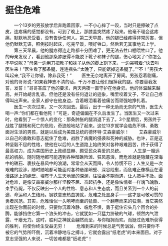 # 挺住危难
　　一个13岁的男孩放学后奔跑着回家，一不小心摔了一跤，当时只是擦破了点皮，连疼痛的感觉都没有。可到了晚上，那膝盖突然疼了起来。他毫不理会这疼痛，默默地忍受着，没有告诉任何人。第二天早晨，他的腿已经疼得非常厉害，但他仍默默无语，照例按时起床，吃完早饭，喂好牲口，然后若无其事地去上学。 
　　第三天早晨，他的腿疼得连走路都十分困难了，更无法去牲口棚喂牲口了。他的母亲发现了，看到他那条肿胀得不能脱下靴子和袜子的腿，伤心地哭了:“你怎么不早说呢？”母亲一边用刀把靴子和袜子从他的脚上割下来，一边哭喊着:“快去叫医生来！”医生看了那条腿，连连摇头:“太晚了，只能锯掉这条腿了。”“不！”男孩大叫起来,“我不让你锯，除非我死！” 
　　医生无奈地离开了房间。男孩忍着剧痛，对他的哥哥说:“如果我神志不清的话，千万不要让他们锯掉我的腿。你要替我发誓，发誓！”哥哥答应了他的要求，两天两夜一直守护在他身旁。他的体温越来越高，并开始胡言乱语。但他还是没有任何退让的迹象，嘴里咬着叉子，不让自己疼得叫出声来。全家人都守在他身边，含着眼泪看着他痛苦而顽强地挣扎着。 
　　医生一次次过来，又一次次回去。最后，出于一种无助而无奈的气愤，医生大喝一声:“你们都在看他死！”可是，奇迹偏偏在不久后发生了。当医生又一次过来时，他看到了一个惊人的变化：那条肿胀的腿消退下去了。3个星期后，男孩终于战胜了腿残和死亡的危险，奇迹般地站了起来。这位13岁就学会临危不惧、勇敢面对生活的男孩，就是以后成为美国总统的德怀特·艾森豪威尔！ 
　　艾森豪威尔以自己的勇敢和意志挺住了危难，战胜了病魔的侵袭和死神的威胁。也许，正是这种坚毅不屈的性格，使他在以后的人生道路上始终笑对各种艰难困苦，终于获得了最高权力，成为美国历史上政绩显赫、颇受民众喜爱的总统。 
　　人生是一艘远航的帆船，随时随地都可能遇到各种暗礁险滩、狂风恶浪，而危难就是隐藏在深海中的礁石、裹挟在暴风中的浪潮，常常会从天而降，令人惊慌不已；人生又是一次艰难的跋涉，随时随地都可能面对各种悬崖峭壁、深谷险壑，而危难正像横亘在漫漫路途上的绝壁、埋布于人生天地里的深渊，往往会不期而遇，让人措手不及。面对危难，是像艾森豪威尔那样坚毅不屈、奋起抗争，还是像怯懦者一样魂飞魄散、束手待毙，不仅反映出一个人的性格、意志和人生态度，而且关系到一个人的前途、命运和人生结局。钢铁意志热血铸就，危难之处显身手——这才是可敬可赞的勇者风范。其实，危难恰似一头咆哮而至的猛兽、一个翻卷而来的狂潮，当它突然出现在你面前的时候，只要你沉着冷静、临危不惧，勇于挺住它头几个回合的扑腾，能够挡住它第一个浪头的冲击，它就犹如一只猛力挤破的气球，顿然内气泄露、干瘪无力。这时，胜利之神就会翩然而至，与你相拥而欢。而挺过危难所获得的胜利，将使你终生受益无穷！ 
　　危难到来的时候总是气势汹汹，但只要你不被它的气势所吓倒，沉着冷静地与之搏斗，它就会露出“纸老虎”的本来面目。对于意志坚强的人来说，一切苦难都是“纸老虎”！
 
